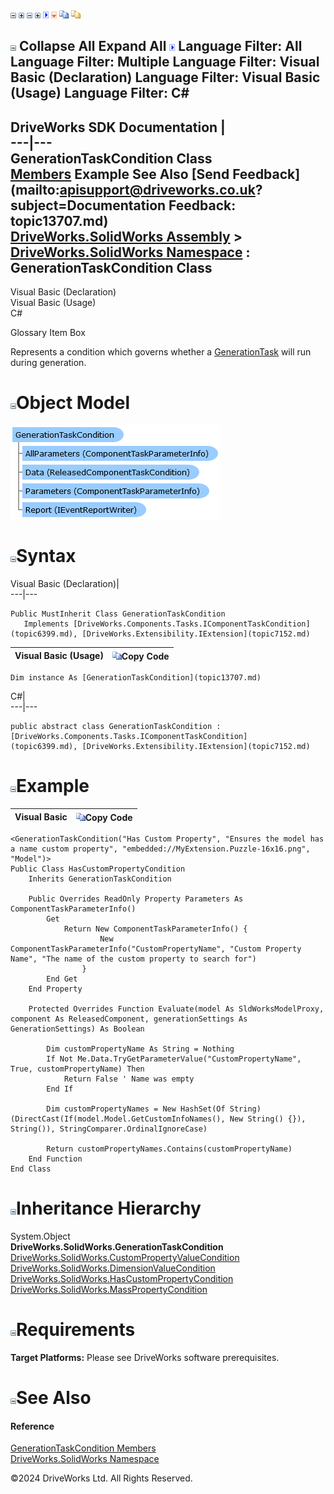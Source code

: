 ![](dotnetimages/collapse.gif) ![](dotnetimages/expand.gif) ![](dotnetimages/collapse.gif) ![](dotnetimages/expand.gif) ![](dotnetimages/drpdown.gif) ![](dotnetimages/drpdown_orange.gif) ![](dotnetimages/copycode.gif) ![](dotnetimages/copycodeHighlight.gif)

![](dotnetimages/collapse.gif) Collapse All Expand All ![](dotnetimages/drpdown.gif) Language Filter: All  Language Filter: Multiple  Language Filter: Visual Basic (Declaration) Language Filter: Visual Basic (Usage) Language Filter: C#  
---  
DriveWorks SDK Documentation  |   
---|---  
GenerationTaskCondition Class   
[Members](topic13708.md) Example See Also [Send Feedback](mailto:apisupport@driveworks.co.uk?subject=Documentation Feedback: topic13707.md)  
[DriveWorks.SolidWorks Assembly](topic13342.md) > [DriveWorks.SolidWorks Namespace](topic13345.md) : GenerationTaskCondition Class  
---  
  
Visual Basic (Declaration)    
Visual Basic (Usage)    
C# 

Glossary Item Box

Represents a condition which governs whether a [GenerationTask](topic13678.md) will run during generation. 

# ![](dotnetimages/collapse.gif)Object Model

![](dotnetdiagramimages/image746.png)

# ![](dotnetimages/collapse.gif)Syntax

Visual Basic (Declaration)|   
---|---  
      
    
    Public MustInherit Class GenerationTaskCondition 
       Implements [DriveWorks.Components.Tasks.IComponentTaskCondition](topic6399.md), [DriveWorks.Extensibility.IExtension](topic7152.md)   
  
Visual Basic (Usage)| ![](dotnetimages/copycode.gif)Copy Code  
---|---  
      
    
    Dim instance As [GenerationTaskCondition](topic13707.md)  
  
C#|   
---|---  
      
    
    public abstract class GenerationTaskCondition : [DriveWorks.Components.Tasks.IComponentTaskCondition](topic6399.md), [DriveWorks.Extensibility.IExtension](topic7152.md)    
  
# ![](dotnetimages/collapse.gif)Example

Visual Basic| ![](dotnetimages/copycode.gif)Copy Code  
---|---  
      
    
    <GenerationTaskCondition("Has Custom Property", "Ensures the model has a name custom property", "embedded://MyExtension.Puzzle-16x16.png", "Model")>
    Public Class HasCustomPropertyCondition
        Inherits GenerationTaskCondition
    
        Public Overrides ReadOnly Property Parameters As ComponentTaskParameterInfo()
            Get
                Return New ComponentTaskParameterInfo() {
                        New ComponentTaskParameterInfo("CustomPropertyName", "Custom Property Name", "The name of the custom property to search for")
                    }
            End Get
        End Property
    
        Protected Overrides Function Evaluate(model As SldWorksModelProxy, component As ReleasedComponent, generationSettings As GenerationSettings) As Boolean
    
            Dim customPropertyName As String = Nothing
            If Not Me.Data.TryGetParameterValue("CustomPropertyName", True, customPropertyName) Then
                Return False ' Name was empty 
            End If
    
            Dim customPropertyNames = New HashSet(Of String)(DirectCast(If(model.Model.GetCustomInfoNames(), New String() {}), String()), StringComparer.OrdinalIgnoreCase)
    
            Return customPropertyNames.Contains(customPropertyName)
        End Function
    End Class  
  
# ![](dotnetimages/collapse.gif)Inheritance Hierarchy

System.Object  
**DriveWorks.SolidWorks.GenerationTaskCondition**  
[DriveWorks.SolidWorks.CustomPropertyValueCondition](topic13527.md)  
[DriveWorks.SolidWorks.DimensionValueCondition](topic13536.md)  
[DriveWorks.SolidWorks.HasCustomPropertyCondition](topic13772.md)  
[DriveWorks.SolidWorks.MassPropertyCondition](topic13781.md)  


# ![](dotnetimages/collapse.gif)Requirements

**Target Platforms:** Please see DriveWorks software prerequisites.

# ![](dotnetimages/collapse.gif)See Also

#### Reference

[GenerationTaskCondition Members](topic13708.md)   
[DriveWorks.SolidWorks Namespace](topic13345.md)

©2024 DriveWorks Ltd. All Rights Reserved.
